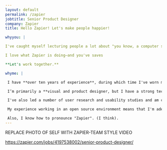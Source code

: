 ```yaml
---
layout: default
permalink: /zapier
jobtitle: Senior Product Designer
company: Zapier
title: Hello Zapier! Let's make people happier!

whyyou: |

I've caught myself lecturing people a lot about "you know, a computer should really be doing that." There are just some things that computers are better at, and we'd all be better off if we let the computers handle it.

I love what Zapier is doing—and you've saves

**Let's work together.**

whyme: |

 I have **over ten years of experience**, during which time I've worn many different hats, spanning from research and product management, to visual design and branding, to prototyping and interaction design. My experience working remotely means I have great written communication skills, and my experience leading projects means I'm self-driven and good at defining the goals and measurements for success of a project.

 I’m primarily a **visual and product designer, but I have a strong technical background** and a wide-ranging general knowledge that allows me to approach my work in a holistic way. I often end up coding my own designs, and am comfortable working with **CSS, HTML, JavaScript , and React**. My technical skills means I'm great at communicating and collaborating with developers (although it doesn't hurt that I live with one as well!) I have extensive experience with Sketch, Invision, Adobe CS, Figma, and other design tools, as well as experience working with and developing design systems.

 I've also led a number of user research and usability studies and am comfortable planning and leading research studies—as well as pulling out actionable recommendations from all that qualitative data! I embrace a data-informed approach to my work but balance this with intuition in the pursuit of the best solution. Most recently, **I led a team of twenty-five in conducting an exploratory research study as part of the open-source WordPress project**, and I'm currently working to set up a toolkit and framework for future research efforts, as well as teaching contributors.

 My experience working in an open source environment means that I'm adept at **defending my design decisions in a diplomatic way, but I'm never dogmatic** and I'm happy to be proven wrong. I'm not afraid of failure and I like to share my work as soon as possible for best results.

 Also, I know how to pronounce "Zapier". (I think).
---
```


REPLACE PHOTO OF SELF WITH ZAPIER-TEAM STYLE VIDEO

https://zapier.com/jobs/4197538002/senior-product-designer/
